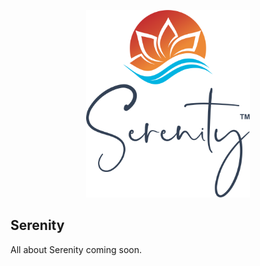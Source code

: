 <p align="center">
  <img src="https://raw.githubusercontent.com/jetstreamlabs/.github/main/img/logo.svg" style="height:300px;margin:0 auto" alt="Serenity" />
</p>

## Serenity

All about Serenity coming soon.
